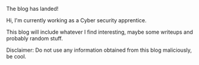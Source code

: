 The blog has landed!

Hi, I'm currently working as a Cyber security apprentice. 

This blog will include whatever I find interesting, maybe some writeups and probably random stuff.

Disclaimer: Do not use any information 
obtained from this blog maliciously, be cool.
